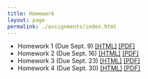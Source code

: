 ```yaml
---
title: Homework
layout: page
permalink: ./assignments/index.html
---
```


* Homework 1 (Due Sept. 9) [[HTML]](./homework1.html) [[PDF]](./homework1.pdf)
* Homework 2 (Due Sept. 16) [[HTML]](./homework2.html) [[PDF]](./homework2.pdf)
* Homework 3 (Due Sept. 23) [[HTML]](./homework3.html) [[PDF]](./homework3.pdf)
* Homework 4 (Due Sept. 30) [[HTML]](./homework4.html) [[PDF]](./homework4.pdf)

